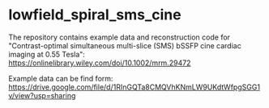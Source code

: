 # lowfield_spiral_sms_cine
The repository contains example data and reconstruction code for "Contrast-optimal simultaneous multi-slice (SMS) bSSFP cine cardiac imaging at 0.55 Tesla": https://onlinelibrary.wiley.com/doi/10.1002/mrm.29472 

Example data can be find form: https://drive.google.com/file/d/1RInGQTa8CMQVhKNmLW9UKdtWfpgSGG1v/view?usp=sharing


